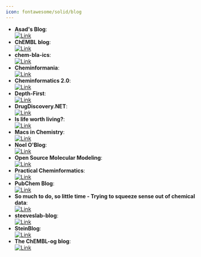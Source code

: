 ```yaml
---
icon: fontawesome/solid/blog
---
```


- **Asad's Blog**:   
	[![Link](https://img.shields.io/badge/Link-offline-red?style=for-the-badge&logo=xamarin&logoColor=red)](https://chembioinfo.com/)  
- **ChEMBL blog**:   
	[![Link](https://img.shields.io/badge/Link-online-brightgreen?style=for-the-badge&logo=cachet&logoColor=65FF8F)](http://chembl.github.io/)  
- **chem-bla-ics**:   
	[![Link](https://img.shields.io/badge/Link-online-brightgreen?style=for-the-badge&logo=cachet&logoColor=65FF8F)](http://chem-bla-ics.blogspot.tw/)  
- **Cheminformania**:   
	[![Link](https://img.shields.io/badge/Link-offline-red?style=for-the-badge&logo=xamarin&logoColor=red)](https://www.cheminformania.com)  
- **Cheminformatics 2.0**:   
	[![Link](https://img.shields.io/badge/Link-online-brightgreen?style=for-the-badge&logo=cachet&logoColor=65FF8F)](https://cheminf20.org/)  
- **Depth-First**:   
	[![Link](https://img.shields.io/badge/Link-online-brightgreen?style=for-the-badge&logo=cachet&logoColor=65FF8F)](https://depth-first.com/)  
- **DrugDiscovery.NET**:   
	[![Link](https://img.shields.io/badge/Link-online-brightgreen?style=for-the-badge&logo=cachet&logoColor=65FF8F)](http://www.drugdiscovery.net/)  
- **Is life worth living?**:   
	[![Link](https://img.shields.io/badge/Link-online-brightgreen?style=for-the-badge&logo=cachet&logoColor=65FF8F)](https://iwatobipen.wordpress.com/)  
- **Macs in Chemistry**:   
	[![Link](https://img.shields.io/badge/Link-online-brightgreen?style=for-the-badge&logo=cachet&logoColor=65FF8F)](http://www.macinchem.org/)  
- **Noel O'Blog**:   
	[![Link](https://img.shields.io/badge/Link-online-brightgreen?style=for-the-badge&logo=cachet&logoColor=65FF8F)](http://baoilleach.blogspot.tw/)  
- **Open Source Molecular Modeling**:   
	[![Link](https://img.shields.io/badge/Link-online-brightgreen?style=for-the-badge&logo=cachet&logoColor=65FF8F)](https://opensourcemolecularmodeling.github.io/README.html)  
- **Practical Cheminformatics**:   
	[![Link](https://img.shields.io/badge/Link-online-brightgreen?style=for-the-badge&logo=cachet&logoColor=65FF8F)](http://practicalcheminformatics.blogspot.com/)  
- **PubChem Blog**:   
	[![Link](https://img.shields.io/badge/Link-online-brightgreen?style=for-the-badge&logo=cachet&logoColor=65FF8F)](https://pubchemblog.ncbi.nlm.nih.gov/)  
- **So much to do, so little time - Trying to squeeze sense out of chemical data**:   
	[![Link](https://img.shields.io/badge/Link-offline-red?style=for-the-badge&logo=xamarin&logoColor=red)](http://blog.rguha.net/)  
- **steeveslab-blog**:   
	[![Link](https://img.shields.io/badge/Link-online-brightgreen?style=for-the-badge&logo=cachet&logoColor=65FF8F)](http://asteeves.github.io/)  
- **SteinBlog**:   
	[![Link](https://img.shields.io/badge/Link-online-brightgreen?style=for-the-badge&logo=cachet&logoColor=65FF8F)](http://www.steinbeck-molecular.de/steinblog/)  
- **The ChEMBL-og blog**:   
	[![Link](https://img.shields.io/badge/Link-online-brightgreen?style=for-the-badge&logo=cachet&logoColor=65FF8F)](http://chembl.blogspot.tw/)  
